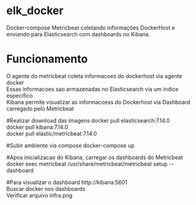 # elk_docker
Docker-compose Metricbeat coletando informações DockerHost e enviando para Elasticsearch com dashboards no Kibana.

# Funcionamento
O agente do metricbeat coleta informacoes do dockerhost via agente docker</br>
Essas informacoes sao armazenadas no Elasticsearch via um indice especifico</br>
Kibana permite visualizar as informacoess do Dockerhost via Dashboard carregado pelo Metricbeat</br>

#Realizar download das imagens
docker pull elasticsearch:7.14.0</br>
docker pull kibana:7.14.0</br>
docker pull elastic/metricbeat:7.14.0</br>

#Subir ambiente via compose
docker-compose up</br>

#Apos inicializacao do Kibana, carregar os dashboards do Metricbeat
docker exec metricbeat /usr/share/metricbeat/metricbeat setup --dashboard</br>

#Para visualizar o dashboard
http://kibana:5601</br>
Buscar docker nos dashboards</br>
Verificar arquivo infra.png</br> 



